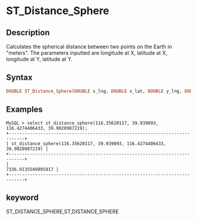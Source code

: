 ---
---

# ST_Distance_Sphere

## Description

Calculates the spherical distance between two points on the Earth in "meters". The parameters inputted are longitude at X, latitude at X, longitude at Y, latitude at Y.

## Syntax

```Haskell
DOUBLE ST_Distance_Sphere(DOUBLE x_lng, DOUBLE x_lat, DOUBLE y_lng, DOUBLE x_lat)
```

## Examples

```Plain Text
MySQL > select st_distance_sphere(116.35620117, 39.939093, 116.4274406433, 39.9020987219);
+----------------------------------------------------------------------------+
| st_distance_sphere(116.35620117, 39.939093, 116.4274406433, 39.9020987219) |
+----------------------------------------------------------------------------+
|                                                         7336.9135549995917 |
+----------------------------------------------------------------------------+
```

## keyword

ST_DISTANCE_SPHERE,ST,DISTANCE,SPHERE
